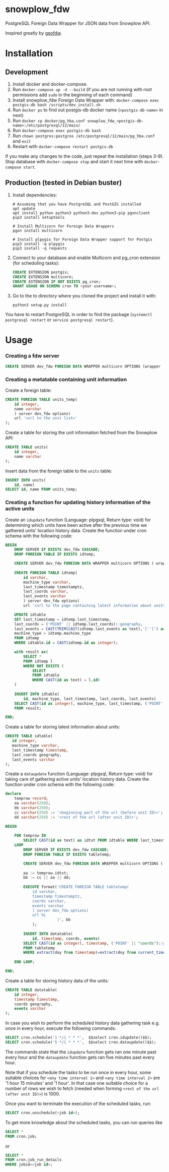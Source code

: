 # snowplow_fdw

PostgreSQL Foreign Data Wrapper for JSON data from Snowplow API.

Inspired greatly by [geofdw](https://github.com/bosth/geofdw).

# Installation

## Development

1. Install docker and docker-compose.
2. Run `docker-compose up -d --build` (if you are not running with root permissions add `sudo` in the beginning of each command)
3. Install snowplow_fdw Foreign Data Wrapper with: `docker-compose exec postgis-db bash /scripts/dev_install.sh`
4. Run `docker ps` to find out postgis-db docker name (`<postgis-db-name>` in next)
5. Run `docker cp docker/pg_hba.conf snowplow_fdw_<postgis-db-name>:/etc/postgresql/12/main/`
6. Run `docker-compose exec postgis-db bash`
7. Run `chown postgres:postgres /etc/postgresql/12/main/pg_hba.conf` and `exit`
8. Restart with `docker-compose restart postgis-db`

If you make any changes to the code, just repeat the installation (steps 3-9). 
Stop database with `docker-compose stop` and start it next time with `docker-compose start`.

## Production (tested in Debian buster)

1. Install dependencies:
    ```shell script
    # Assuming that you have PostgreSQL and PostGIS installed 
    apt update
    apt install python python3 python3-dev python3-pip pgxnclient
    pip3 install setuptools
    
    # Install Multicorn for Foreign Data Wrappers
    pgxn install multicorn

    # Install plpygis for Foreign Data Wrapper support for Postgis
    pip3 install -q plpygis
    pip3 install -q requests
    ```

2. Connect to your database and enable Multicorn and pg_cron extension (for scheduling tasks):
    ```sql
    CREATE EXTENSION postgis;
    CREATE EXTENSION multicorn;
    CREATE EXTENSION IF NOT EXISTS pg_cron;
    GRANT USAGE ON SCHEMA cron TO <your username>;
    ```

3. Go to the to directory where you cloned the project and install it with:
    ```shell script
    python3 setup.py install
    ```

You have to restart PostgreSQL in order to find the package (`systemctl postgresql restart` or `service postgresql restart`).

# Usage

### Creating a fdw server

```sql
CREATE SERVER dev_fdw FOREIGN DATA WRAPPER multicorn OPTIONS (wrapper 'snowplowfdw.SnowplowForeignDataWrapper');
```

### Creating a metatable containing unit information

Create a foreign table:
```sql
CREATE FOREIGN TABLE units_temp(
    id integer,
    name varchar
    ) server dev_fdw options(
    url '<url to the unit list>'
);
```

Create a table for storing the unit information fetched from the Snowplow API:
```sql
CREATE TABLE units(
    id integer,
    name varchar
);
```

Insert data from the foreign table to the `units` table:
```sql
INSERT INTO units(
    id, name)
SELECT id, name FROM units_temp;
```

### Creating a function for updating history information of the active units

Create an `idupdate` function (Language: plpgsql, Return type: void) for determining which units have
been active after the previous time we gathered units' location history data.
Create the function under cron schema with the following code:
```sql
BEGIN
	DROP SERVER IF EXISTS dev_fdw CASCADE;
	DROP FOREIGN TABLE IF EXISTS idtemp;

	CREATE SERVER dev_fdw FOREIGN DATA WRAPPER multicorn OPTIONS ( wrapper 'snowplowfdw.SnowplowForeignDataWrapper' );
	
	CREATE FOREIGN TABLE idtemp(
		id varchar,
		machine_type varchar,
		last_timestamp timestamptz,
		last_coords varchar,
		last_events varchar
		) server dev_fdw options(
		url '<url to the page containing latest information about units>');

	UPDATE idtable
	SET last_timestamp = idtemp.last_timestamp,
	last_coords = ('POINT' || idtemp.last_coords)::geography,
	last_events = CAST(TRIM(CAST(idtemp.last_events as text),'['']') as text),
	machine_type = idtemp.machine_type
	FROM idtemp
	WHERE idtable.id = CAST(idtemp.id as integer);

	with result as(
		SELECT *
		FROM idtemp l
		WHERE NOT EXISTS (
			SELECT
			FROM idtable
			WHERE CAST(id as text) = l.id)
	)
		
	INSERT INTO idtable(
		id, machine_type, last_timestamp, last_coords, last_events)
	SELECT CAST(id as integer), machine_type, last_timestamp, ('POINT' || "last_coords")::geography, CAST(TRIM(CAST("last_events" as text),'['']') as text)
	FROM result;

END;
```

Create a table for storing latest information about units:
```sql
CREATE TABLE idtable(
   id integer,
   machine_type varchar,
   last_timestamp timestamp,
   last_coords geography,
   last_events varchar
);
```

Create a `dataupdate` function (Language: plpgsql, Return type: void) for taking care of gathering
active units' location history data.  Create the function under cron schema with the following code:
```sql
declare
	temprow record;
	aa varchar(250);
	bb varchar(250);
	cc varchar(250) := '<beginning part of the url (before unit ID)>';
	dd varchar(250) := '<rest of the url (after unit ID)>';

BEGIN
	
	FOR temprow IN
		SELECT CAST(id as text) as idtxt FROM idtable WHERE last_timestamp >= current_timestamp at time zone '<any time zone>' - interval '<any time interval 1>'
	LOOP
		DROP SERVER IF EXISTS dev_fdw CASCADE;
		DROP FOREIGN TABLE IF EXISTS tabletemp;

		CREATE SERVER dev_fdw FOREIGN DATA WRAPPER multicorn OPTIONS ( wrapper 'snowplowfdw.SnowplowForeignDataWrapper' );
		
		aa := temprow.idtxt;
		bb := cc || aa || dd;
		
		EXECUTE format('CREATE FOREIGN TABLE tabletemp(
			id varchar,
			timestamp timestamptz,
			coords varchar,
			events varchar
			) server dev_fdw options(
			url %L
					   )', bb
			);
		
		INSERT INTO datatable(
			id, timestamp, coords, events)
		SELECT CAST(id as integer), timestamp, ('POINT' || "coords")::geography, CAST(TRIM(CAST("events" as text),'['']') as text)
		FROM tabletemp
		WHERE extract(doy from timestamp)=extract(doy from current_timestamp at time zone '<any time zone>') and extract(hour from timestamp) = extract(hour from current_timestamp at time zone '<any time zone>' - interval '<any time interval 2>');
	
	END LOOP;

END;
```

Create a table for storing history data of the units:
```sql
CREATE TABLE datatable(
    id integer,
    timestamp timestamp,
    coords geography,
    events varchar
);
```

In case you wish to perform the scheduled history data gathering task e.g. once in every hour,
execute the following commands:
```sql
SELECT cron.schedule('1 */1 * * *',  $$select cron.idupdate()$$);
SELECT cron.schedule('5 */1 * * *',  $$select cron.dataupdate()$$);
```

The commands state that the `idupdate` function gets ran one minute past every hour and the
`dataupdate` function gets ran five minutes past every hour.

Note that if you schedule the tasks to be run once in every hour, some suitable choices for
`<any time interval 1>` and `<any time interval 2>` are '1 hour 15 minutes' and '1 hour'. In that
case one suitable choice for a number of rows we wish to fetch (needed when forming
`<rest of the url (after unit ID)>`) is 1000.

Once you want to terminate the execution of the scheduled tasks, run:
```sql
SELECT cron.unschedule(<job id>);
```

To get more knowledge about the scheduled tasks, you can run queries like
```sql
SELECT *
FROM cron.job;
```
or
```sql
SELECT *
FROM cron.job_run_details
WHERE jobid=<job id>;
```

